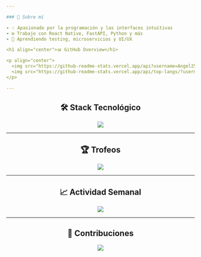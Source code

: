 ```yaml
---

### 🚀 Sobre mí

- 💡 Apasionado por la programación y las interfaces intuitivas  
- ⚙️ Trabajo con React Native, FastAPI, Python y más  
- 🌱 Aprendiendo testing, microservicios y UI/UX

<h1 align="center">📊 GitHub Overview</h1>

<p align="center">
  <img src="https://github-readme-stats.vercel.app/api?username=Angel252000&show_icons=true&theme=tokyonight&hide=issues" height="150" />
  <img src="https://github-readme-stats.vercel.app/api/top-langs/?username=Angel252000&layout=compact&theme=tokyonight" height="150" />
</p>

---
```


<h2 align="center">🛠️ Stack Tecnológico</h2>

<p align="center">
  <img src="https://skillicons.dev/icons?i=html,css,js,react,python,fastapi,mysql,figma,github,git&theme=light" />
</p>

---

<h2 align="center">🏆 Trofeos</h2>

<p align="center">
  <img src="https://github-profile-trophy.vercel.app/?username=Angel252000&theme=onestar&no-frame=true&column=6&margin-w=10&margin-h=10" />
</p>

---

<h2 align="center">📈 Actividad Semanal</h2>

<p align="center">
  <img src="https://github-readme-activity-graph.cyclic.app/graph?username=Angel252000&theme=github-compact&hide_border=true" />
</p>

---

<h2 align="center">📅 Contribuciones</h2>

<p align="center">
  <img src="https://github-readme-streak-stats.herokuapp.com/?user=Angel252000&theme=tokyonight&hide_border=true" />
</p>
